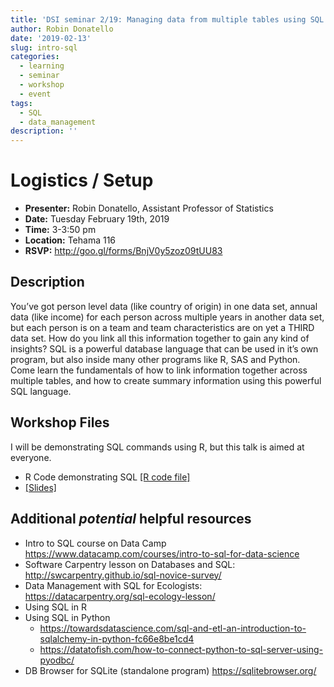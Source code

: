 ```yaml
---
title: 'DSI seminar 2/19: Managing data from multiple tables using SQL '
author: Robin Donatello
date: '2019-02-13'
slug: intro-sql
categories:
  - learning
  - seminar
  - workshop
  - event
tags:
  - SQL
  - data_management
description: ''
---
```


# Logistics / Setup

* **Presenter:** Robin Donatello, Assistant Professor of Statistics
* **Date:** Tuesday February 19th, 2019
* **Time:** 3-3:50 pm
* **Location:** Tehama 116
* **RSVP:** http://goo.gl/forms/BnjV0y5zoz09tUU83


## Description

You’ve got person level data (like country of origin) in one data set, annual data (like income) for each person across multiple years in another data set, but each person is on a team and team characteristics are on yet a THIRD data set. 
How do you link all this information together to gain any kind of insights? 
SQL is a powerful database language that can be used in it’s own program, but also inside many other programs like R, SAS and Python. Come learn the fundamentals of how to link information together across multiple tables, and how to create summary information using this powerful SQL language. 


## Workshop Files

I will be demonstrating SQL commands using R, but this talk is aimed at everyone. 

* R Code demonstrating SQL [[R code file]](../../../../event/2019-02-19_sql_files/intro_sql.R)
* [[Slides]](../../../../event/2019-02-19_sql_files/DSI_SQL_slides.pptx)


## Additional _potential_ helpful resources
* Intro to SQL course on Data Camp https://www.datacamp.com/courses/intro-to-sql-for-data-science
* Software Carpentry lesson on Databases and SQL: http://swcarpentry.github.io/sql-novice-survey/ 
* Data Management with SQL for Ecologists: https://datacarpentry.org/sql-ecology-lesson/ 
* Using SQL in R
* Using SQL in Python 
    - https://towardsdatascience.com/sql-and-etl-an-introduction-to-sqlalchemy-in-python-fc66e8be1cd4 
    - https://datatofish.com/how-to-connect-python-to-sql-server-using-pyodbc/
* DB Browser for SQLite (standalone program) https://sqlitebrowser.org/






